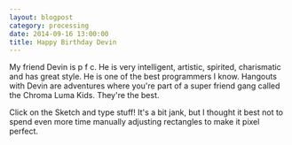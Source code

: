 ```yaml
---
layout: blogpost
category: processing
date: 2014-09-16 13:00:00
title: Happy Birthday Devin
---
```


My friend Devin is p f c. He is very intelligent, artistic, spirited, charismatic and has great style. He is one of the best programmers I know. Hangouts with Devin are adventures where you're part of a super friend gang called the Chroma Luma Kids. They're the best.

<canvas data-processing-sources="/Scripts/DevinComp.pde"></canvas>

Click on the Sketch and type stuff! It's a bit jank, but I thought it best not to spend even more time manually adjusting rectangles to make it pixel perfect.